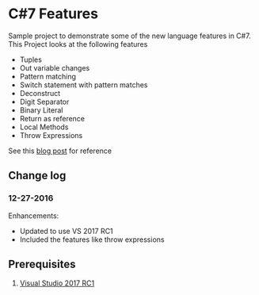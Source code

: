 # C#7 Features
Sample project to demonstrate some of the new language features in C#7. This Project looks at the following features
* Tuples
* Out variable changes
* Pattern matching
* Switch statement with pattern matches
* Deconstruct
* Digit Separator
* Binary Literal
* Return as reference
* Local Methods
* Throw Expressions

See this [blog post](https://blogs.msdn.microsoft.com/dotnet/2016/08/24/whats-new-in-csharp-7-0/) for reference
## Change log
### 12-27-2016
Enhancements:
* Updated to use VS 2017 RC1
* Included the features like throw expressions

## Prerequisites
1. [Visual Studio 2017 RC1 ](https://www.visualstudio.com/vs/visual-studio-2017-rc/)

